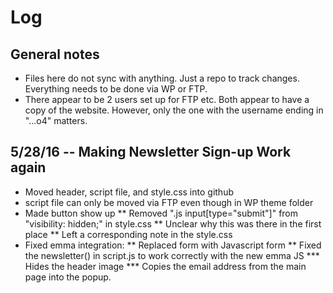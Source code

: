 # Log

## General notes
* Files here do not sync with anything. Just a repo to track changes. Everything needs to be done via WP or FTP.
* There appear to be 2 users set up for FTP etc. Both appear to have a copy of the website. However, only the one with the username ending in "...o4" matters.

## 5/28/16 -- Making Newsletter Sign-up Work again
* Moved header, script file, and style.css into github
* script file can only be moved via FTP even though in WP theme folder
* Made button show up 
** Removed ".js input[type="submit"]" from "visibility: hidden;" in style.css
** Unclear why this was there in the first place
** Left a corresponding note in the style.css
* Fixed emma integration:
** Replaced form with Javascript form
** Fixed the newsletter() in script.js to work correctly with the new emma JS
*** Hides the header image
*** Copies the email address from the main page into the popup.
